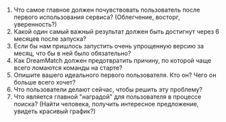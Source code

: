 1.  Что самое главное должен почувствовать пользователь после первого
    использования сервиса? (Облегчение, восторг, уверенность?)
2.  Какой один самый важный результат должен быть достигнут через 6
    месяцев после запуска?
3.  Если бы нам пришлось запустить очень упрощенную версию за месяц, что
    бы в ней было обязательно?
4.  Как DreamMatch должен предотвратить причину, по которой чаще всего
    ломаются команды на старте?
5.  Опишите вашего идеального первого пользователя. Кто он? Чего он
    больше всего хочет?
6.  Что пользователи делают сейчас, чтобы решить эту проблему?
7.  Что является главной "наградой" для пользователя в процессе поиска?
    (Найти человека, получить интересное предложение, увидеть красивый
    график?)
